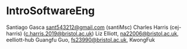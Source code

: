 # IntroSoftwareEng
Santiago Gasca sant543212@gmail.com (santiMsc)
Charles Harris (cej-harris) (c.harris.2019@bristol.ac.uk)
Liz Elliott, na22006@bristol.ac.uk, eelliott-hub
Guangfu Guo, fs23990@bristol.ac.uk, KwongFuk